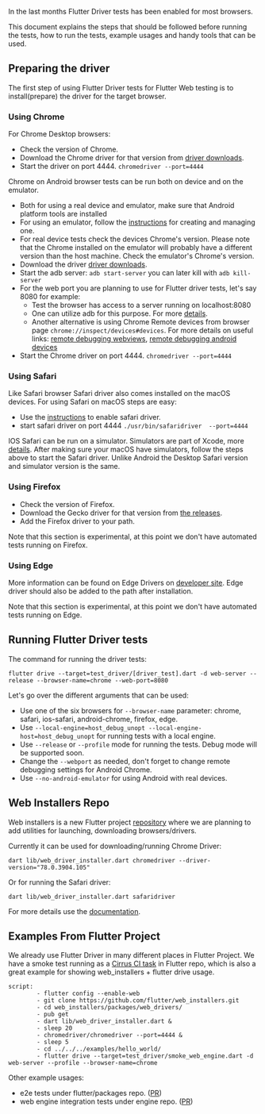 In the last months Flutter Driver tests has been enabled for most browsers.

This document explains the steps that should be followed before running the tests, how to run the tests, example usages and handy tools that can be used.

## Preparing the driver

The first step of using Flutter Driver tests for Flutter Web testing is to install(prepare) the driver for the target browser.

### Using Chrome

For Chrome Desktop browsers:

- Check the version of Chrome.
- Download the Chrome driver for that version from [driver downloads](https://chromedriver.chromium.org/downloads).
- Start the driver on port 4444. `chromedriver --port=4444`

Chrome on Android browser tests can be run both on device and on the emulator.

- Both for using a real device and emulator, make sure that Android platform tools are installed
- For using an emulator, follow the [instructions](https://developer.android.com/studio/run/managing-avds) for creating and managing one.
- For real device tests check the devices Chrome's version. Please note that the Chrome installed on the emulator will probably have a different version than the host machine. Check the emulator's Chrome's version.
- Download the driver [driver downloads](https://chromedriver.chromium.org/downloads).
- Start the adb server: `adb start-server` you can later kill with `adb kill-server`
- For the web port you are planning to use for Flutter driver tests, let's say 8080 for example:
  - Test the browser has access to a server running on localhost:8080
  - One can utilize adb for this purpose. For more [details](https://developer.android.com/studio/command-line/adb).
  - Another alternative is using Chrome Remote devices from browser page `chrome://inspect/devices#devices`. For more details on useful links: [remote debugging webviews](https://developers.google.com/web/tools/chrome-devtools/remote-debugging/webviews), [remote debugging android devices](https://developers.google.com/web/tools/chrome-devtools/remote-debugging)
- Start the Chrome driver on port 4444. `chromedriver --port=4444`

### Using Safari

Like Safari browser Safari driver also comes installed on the macOS devices. For using Safari on macOS steps are easy:

- Use the [instructions](https://developer.apple.com/documentation/webkit/testing_with_webdriver_in_safari) to enable safari driver.
- start safari driver on port 4444 `./usr/bin/safaridriver  --port=4444`

IOS Safari can be run on a simulator. Simulators are part of Xcode, more [details](https://developer.apple.com/documentation/xcode). After making sure your macOS have simulators, follow the steps above to start the Safari driver. Unlike Android the Desktop Safari version and simulator version is the same.

### Using Firefox

- Check the version of Firefox.
- Download the Gecko driver for that version from [the releases](https://github.com/mozilla/geckodriver/releases).
- Add the Firefox driver to your path.

Note that this section is experimental, at this point we don't have automated tests running on Firefox.

### Using Edge

More information can be found on Edge Drivers on [developer site](https://developer.microsoft.com/en-us/microsoft-edge/tools/webdriver/). Edge driver should also be added to the path after installation.

Note that this section is experimental, at this point we don't have automated tests running on Edge.

## Running Flutter Driver tests

The command for running the driver tests:

```
flutter drive --target=test_driver/[driver_test].dart -d web-server --release --browser-name=chrome --web-port=8080
```

Let's go over the different arguments that can be used:

- Use one of the six browsers for `--browser-name` parameter: chrome, safari, ios-safari, android-chrome, firefox, edge.
- Use `--local-engine=host_debug_unopt --local-engine-host=host_debug_unopt` for running tests with a local engine.
- Use `--release` or `--profile` mode for running the tests. Debug mode will be supported soon.
- Change the `--webport` as needed, don't forget to change remote debugging settings for Android Chrome.
- Use `--no-android-emulator` for using Android with real devices.

## Web Installers Repo

Web installers is a new Flutter project [repository](https://github.com/flutter/web_installers) where we are planning to add utilities for launching, downloading browsers/drivers.

Currently it can be used for downloading/running Chrome Driver:

```
dart lib/web_driver_installer.dart chromedriver --driver-version="78.0.3904.105"
```

Or for running the Safari driver:

```
dart lib/web_driver_installer.dart safaridriver
```

For more details use the [documentation](https://github.com/flutter/web_installers/tree/master/packages/web_drivers).

## Examples From Flutter Project

We already use Flutter Driver in many different places in Flutter Project. We have a smoke test running as a [Cirrus CI task](https://github.com/flutter/flutter/blob/main/.cirrus.yml#L291) in Flutter repo, which is also a great example for showing web_installers + flutter drive usage.

```
script:
        - flutter config --enable-web
        - git clone https://github.com/flutter/web_installers.git
        - cd web_installers/packages/web_drivers/
        - pub get
        - dart lib/web_driver_installer.dart &
        - sleep 20
        - chromedriver/chromedriver --port=4444 &
        - sleep 5
        - cd ../../../examples/hello_world/
        - flutter drive --target=test_driver/smoke_web_engine.dart -d web-server --profile --browser-name=chrome
```

Other example usages:

- e2e tests under flutter/packages repo. ([PR](https://github.com/flutter/plugins/pull/2554))
- web engine integration tests under engine repo. ([PR](https://github.com/flutter/engine/pull/16930))
